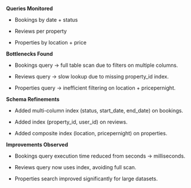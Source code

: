 **Queries Monitored**

- Bookings by date + status

- Reviews per property

- Properties by location + price

**Bottlenecks Found**

- Bookings query → full table scan due to filters on multiple columns.

- Reviews query → slow lookup due to missing property_id index.

- Properties query → inefficient filtering on location + pricepernight.

**Schema Refinements**

- Added multi-column index (status, start_date, end_date) on bookings.

- Added index (property_id, user_id) on reviews.

- Added composite index (location, pricepernight) on properties.

**Improvements Observed**

- Bookings query execution time reduced from seconds → milliseconds.

- Reviews query now uses index, avoiding full scan.

- Properties search improved significantly for large datasets.